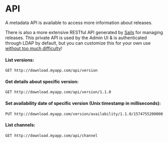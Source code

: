 # API
A metadata API is available to access more information about releases.

There is also a more extensive RESTful API generated by [Sails](http://sailsjs.org) for managing releases.
This private API is used by the Admin UI & is authenticated through LDAP by default, but you can customize this for your own use [without too much difficulty](deploy.md)!

#### List versions:
```
GET http://download.myapp.com/api/version
```

#### Get details about specific version:
```
GET http://download.myapp.com/api/version/1.1.0
```

#### Set availability date of specific version (Unix timestamp in milliseconds):
```
PUT http://download.myapp.com/version/availability/1.1.0/1574755200000
```

#### List channels:
```
GET http://download.myapp.com/api/channel
```
